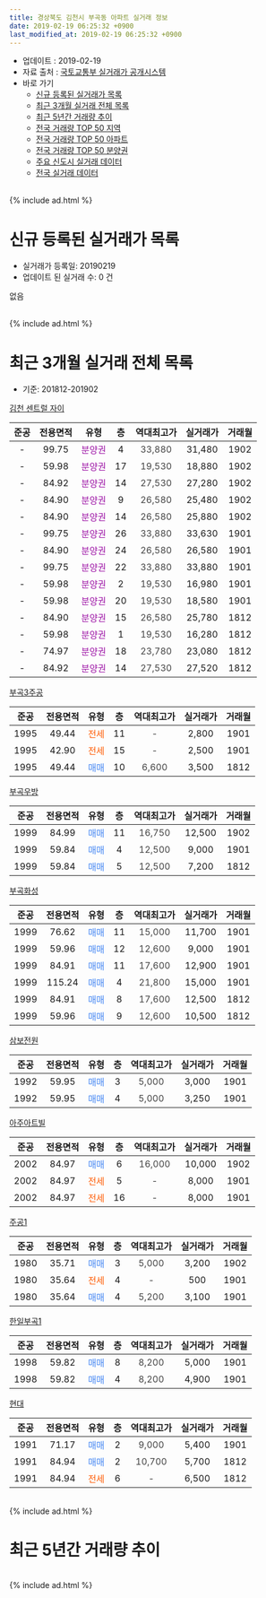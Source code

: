 ```yaml
---
title: 경상북도 김천시 부곡동 아파트 실거래 정보
date: 2019-02-19 06:25:32 +0900
last_modified_at: 2019-02-19 06:25:32 +0900
---
```


* 업데이트 : 2019-02-19
* 자료 출처 : [국토교통부 실거래가 공개시스템](http://rt.molit.go.kr)
* 바로 가기
    * [신규 등록된 실거래가 목록](#신규-등록된-실거래가-목록)
    * [최근 3개월 실거래 전체 목록](#최근-3개월-실거래-전체-목록)
    * [최근 5년간 거래량 추이](#최근-5년간-거래량-추이)
    * [전국 거래량 TOP 50 지역](https://ayogom.github.io/apt-trade-info/최근-3개월-전국에서-가장-거래가-많이-발생한-지역)
    * [전국 거래량 TOP 50 아파트](https://ayogom.github.io/apt-trade-info/최근-3개월-전국에서-가장-거래가-많이-발생한-아파트)
    * [전국 거래량 TOP 50 분양권](https://ayogom.github.io/apt-trade-info/최근-3개월-전국에서-가장-거래가-많이-발생한-분양권)
    * [주요 신도시 실거래 데이터](https://ayogom.github.io/apt-trade-info/주요-신도시)
    * [전국 실거래 데이터](https://ayogom.github.io/apt-trade-info/전국)
<br>
{% include ad.html %}
<br>

# 신규 등록된 실거래가 목록
* 실거래가 등록일: 20190219
* 업데이트 된 실거래 수: 0 건

없음

<br>
{% include ad.html %}
<br>

# 최근 3개월 실거래 전체 목록
* 기준: 201812-201902


[김천 센트럴 자이](https://search.naver.com/search.naver?query=%EA%B2%BD%EC%83%81%EB%B6%81%EB%8F%84+%EA%B9%80%EC%B2%9C%EC%8B%9C+%EB%B6%80%EA%B3%A1%EB%8F%99+%EA%B9%80%EC%B2%9C+%EC%84%BC%ED%8A%B8%EB%9F%B4+%EC%9E%90%EC%9D%B4)

|준공|전용면적|유형|층|역대최고가|실거래가|거래월|
|:---:|:---:|:---:|:---:|:---:|:---:|:---:|
|-|99.75|<span style="color:#9C11A5">분양권</span>|4|<span style="color:#444444">33,880</span>|31,480|1902|
|-|59.98|<span style="color:#9C11A5">분양권</span>|17|<span style="color:#444444">19,530</span>|18,880|1902|
|-|84.92|<span style="color:#9C11A5">분양권</span>|14|<span style="color:#444444">27,530</span>|27,280|1902|
|-|84.90|<span style="color:#9C11A5">분양권</span>|9|<span style="color:#444444">26,580</span>|25,480|1902|
|-|84.90|<span style="color:#9C11A5">분양권</span>|14|<span style="color:#444444">26,580</span>|25,880|1902|
|-|99.75|<span style="color:#9C11A5">분양권</span>|26|<span style="color:#444444">33,880</span>|33,630|1901|
|-|84.90|<span style="color:#9C11A5">분양권</span>|24|<span style="color:#444444">26,580</span>|26,580|1901|
|-|99.75|<span style="color:#9C11A5">분양권</span>|22|<span style="color:#444444">33,880</span>|33,880|1901|
|-|59.98|<span style="color:#9C11A5">분양권</span>|2|<span style="color:#444444">19,530</span>|16,980|1901|
|-|59.98|<span style="color:#9C11A5">분양권</span>|20|<span style="color:#444444">19,530</span>|18,580|1901|
|-|84.90|<span style="color:#9C11A5">분양권</span>|15|<span style="color:#444444">26,580</span>|25,780|1812|
|-|59.98|<span style="color:#9C11A5">분양권</span>|1|<span style="color:#444444">19,530</span>|16,280|1812|
|-|74.97|<span style="color:#9C11A5">분양권</span>|18|<span style="color:#444444">23,780</span>|23,080|1812|
|-|84.92|<span style="color:#9C11A5">분양권</span>|14|<span style="color:#444444">27,530</span>|27,520|1812|

[부곡3주공](https://search.naver.com/search.naver?query=%EA%B2%BD%EC%83%81%EB%B6%81%EB%8F%84+%EA%B9%80%EC%B2%9C%EC%8B%9C+%EB%B6%80%EA%B3%A1%EB%8F%99+%EB%B6%80%EA%B3%A13%EC%A3%BC%EA%B3%B5)

|준공|전용면적|유형|층|역대최고가|실거래가|거래월|
|:---:|:---:|:---:|:---:|:---:|:---:|:---:|
|1995|49.44|<span style="color:#ff5a00">전세</span>|11|<span style="color:#444444">-</span>|2,800|1901|
|1995|42.90|<span style="color:#ff5a00">전세</span>|15|<span style="color:#444444">-</span>|2,500|1901|
|1995|49.44|<span style="color:#4285f3">매매</span>|10|<span style="color:#444444">6,600</span>|3,500|1812|

[부곡우방](https://search.naver.com/search.naver?query=%EA%B2%BD%EC%83%81%EB%B6%81%EB%8F%84+%EA%B9%80%EC%B2%9C%EC%8B%9C+%EB%B6%80%EA%B3%A1%EB%8F%99+%EB%B6%80%EA%B3%A1%EC%9A%B0%EB%B0%A9)

|준공|전용면적|유형|층|역대최고가|실거래가|거래월|
|:---:|:---:|:---:|:---:|:---:|:---:|:---:|
|1999|84.99|<span style="color:#4285f3">매매</span>|11|<span style="color:#444444">16,750</span>|12,500|1902|
|1999|59.84|<span style="color:#4285f3">매매</span>|4|<span style="color:#444444">12,500</span>|9,000|1901|
|1999|59.84|<span style="color:#4285f3">매매</span>|5|<span style="color:#444444">12,500</span>|7,200|1812|

[부곡화성](https://search.naver.com/search.naver?query=%EA%B2%BD%EC%83%81%EB%B6%81%EB%8F%84+%EA%B9%80%EC%B2%9C%EC%8B%9C+%EB%B6%80%EA%B3%A1%EB%8F%99+%EB%B6%80%EA%B3%A1%ED%99%94%EC%84%B1)

|준공|전용면적|유형|층|역대최고가|실거래가|거래월|
|:---:|:---:|:---:|:---:|:---:|:---:|:---:|
|1999|76.62|<span style="color:#4285f3">매매</span>|11|<span style="color:#444444">15,000</span>|11,700|1901|
|1999|59.96|<span style="color:#4285f3">매매</span>|12|<span style="color:#444444">12,600</span>|9,000|1901|
|1999|84.91|<span style="color:#4285f3">매매</span>|11|<span style="color:#444444">17,600</span>|12,900|1901|
|1999|115.24|<span style="color:#4285f3">매매</span>|4|<span style="color:#444444">21,800</span>|15,000|1901|
|1999|84.91|<span style="color:#4285f3">매매</span>|8|<span style="color:#444444">17,600</span>|12,500|1812|
|1999|59.96|<span style="color:#4285f3">매매</span>|9|<span style="color:#444444">12,600</span>|10,500|1812|

[삼보전원](https://search.naver.com/search.naver?query=%EA%B2%BD%EC%83%81%EB%B6%81%EB%8F%84+%EA%B9%80%EC%B2%9C%EC%8B%9C+%EB%B6%80%EA%B3%A1%EB%8F%99+%EC%82%BC%EB%B3%B4%EC%A0%84%EC%9B%90)

|준공|전용면적|유형|층|역대최고가|실거래가|거래월|
|:---:|:---:|:---:|:---:|:---:|:---:|:---:|
|1992|59.95|<span style="color:#4285f3">매매</span>|3|<span style="color:#444444">5,000</span>|3,000|1901|
|1992|59.95|<span style="color:#4285f3">매매</span>|4|<span style="color:#444444">5,000</span>|3,250|1901|

[아주아트빌](https://search.naver.com/search.naver?query=%EA%B2%BD%EC%83%81%EB%B6%81%EB%8F%84+%EA%B9%80%EC%B2%9C%EC%8B%9C+%EB%B6%80%EA%B3%A1%EB%8F%99+%EC%95%84%EC%A3%BC%EC%95%84%ED%8A%B8%EB%B9%8C)

|준공|전용면적|유형|층|역대최고가|실거래가|거래월|
|:---:|:---:|:---:|:---:|:---:|:---:|:---:|
|2002|84.97|<span style="color:#4285f3">매매</span>|6|<span style="color:#444444">16,000</span>|10,000|1902|
|2002|84.97|<span style="color:#ff5a00">전세</span>|5|<span style="color:#444444">-</span>|8,000|1901|
|2002|84.97|<span style="color:#ff5a00">전세</span>|16|<span style="color:#444444">-</span>|8,000|1901|

[주공1](https://search.naver.com/search.naver?query=%EA%B2%BD%EC%83%81%EB%B6%81%EB%8F%84+%EA%B9%80%EC%B2%9C%EC%8B%9C+%EB%B6%80%EA%B3%A1%EB%8F%99+%EC%A3%BC%EA%B3%B51)

|준공|전용면적|유형|층|역대최고가|실거래가|거래월|
|:---:|:---:|:---:|:---:|:---:|:---:|:---:|
|1980|35.71|<span style="color:#4285f3">매매</span>|3|<span style="color:#444444">5,000</span>|3,200|1902|
|1980|35.64|<span style="color:#ff5a00">전세</span>|4|<span style="color:#444444">-</span>|500|1901|
|1980|35.64|<span style="color:#4285f3">매매</span>|4|<span style="color:#444444">5,200</span>|3,100|1901|

[한일부곡1](https://search.naver.com/search.naver?query=%EA%B2%BD%EC%83%81%EB%B6%81%EB%8F%84+%EA%B9%80%EC%B2%9C%EC%8B%9C+%EB%B6%80%EA%B3%A1%EB%8F%99+%ED%95%9C%EC%9D%BC%EB%B6%80%EA%B3%A11)

|준공|전용면적|유형|층|역대최고가|실거래가|거래월|
|:---:|:---:|:---:|:---:|:---:|:---:|:---:|
|1998|59.82|<span style="color:#4285f3">매매</span>|8|<span style="color:#444444">8,200</span>|5,000|1901|
|1998|59.82|<span style="color:#4285f3">매매</span>|4|<span style="color:#444444">8,200</span>|4,900|1901|

[현대](https://search.naver.com/search.naver?query=%EA%B2%BD%EC%83%81%EB%B6%81%EB%8F%84+%EA%B9%80%EC%B2%9C%EC%8B%9C+%EB%B6%80%EA%B3%A1%EB%8F%99+%ED%98%84%EB%8C%80)

|준공|전용면적|유형|층|역대최고가|실거래가|거래월|
|:---:|:---:|:---:|:---:|:---:|:---:|:---:|
|1991|71.17|<span style="color:#4285f3">매매</span>|2|<span style="color:#444444">9,000</span>|5,400|1901|
|1991|84.94|<span style="color:#4285f3">매매</span>|2|<span style="color:#444444">10,700</span>|5,700|1812|
|1991|84.94|<span style="color:#ff5a00">전세</span>|6|<span style="color:#444444">-</span>|6,500|1812|


<br>
{% include ad.html %}
<br>

# 최근 5년간 거래량 추이


<div style="width:100%;">
    <canvas id="deal_progress" height="200"></canvas>
</div>

<script>
new Chart(document.getElementById("deal_progress"), {
    type: 'line',
    data: {
        labels: ['201402','201403','201404','201405','201406','201407','201408','201409','201410','201411','201412','201501','201502','201503','201504','201505','201506','201507','201508','201509','201510','201511','201512','201601','201602','201603','201604','201605','201606','201607','201608','201609','201610','201611','201612','201701','201702','201703','201704','201705','201706','201707','201708','201709','201710','201711','201712','201801','201802','201803','201804','201805','201806','201807','201808','201809','201810','201811','201812','201901','201902'],
        datasets: [{
            label: '매매',
            pointRadius: 1,
            data: [17, 35, 26, 23, 17, 32, 14, 34, 24, 22, 18, 29, 12, 25, 30, 25, 23, 25, 28, 20, 28, 16, 22, 32, 35, 33, 23, 30, 19, 19, 20, 23, 14, 22, 22, 7, 20, 20, 16, 16, 16, 24, 20, 11, 14, 19, 15, 24, 35, 15, 25, 19, 14, 25, 14, 18, 21, 19, 9, 16, 8],
            borderColor: "rgba(255, 201, 14, 1)",
            backgroundColor: "rgba(255, 201, 14, 0.5)",
            fill: false,
            lineTension: 0
        },{
            label: '전월세',
            pointRadius: 1,
            data: [13, 6, 5, 11, 7, 5, 7, 5, 13, 7, 9, 6, 8, 12, 10, 10, 3, 9, 9, 4, 12, 5, 12, 15, 8, 6, 7, 10, 8, 5, 8, 6, 8, 5, 6, 8, 13, 12, 9, 5, 11, 4, 5, 2, 8, 5, 6, 6, 7, 3, 8, 9, 9, 4, 7, 5, 4, 5, 1, 5, 0],
            borderColor: "rgba(0, 141, 185, 1)",
            backgroundColor: "rgba(0, 141, 185, 0.5)",
            fill: false,
            lineTension: 0
        }
        ]
    },
    options: {
        responsive: true,
        title: {
            display: false
        },
        tooltips: {
            mode: 'index',
            intersect: false
        },
        hover: {
            mode: 'nearest',
            intersect: true
        },
        scales: {
            xAxes: [{
                display: true,
                scaleLabel: {
                    display: true,
                    labelString: '년/월'
                }
            }],
            yAxes: [{
                display: true,
                ticks: {
                    suggestedMin: 0,
                },
                scaleLabel: {
                    display: true,
                    labelString: '실거래 수'
                }
            }]
        }
    }
});

</script>


<br>
{% include ad.html %}
<br>

